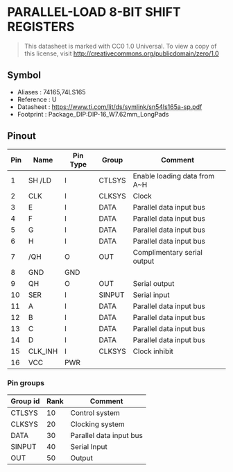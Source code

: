 # PARALLEL-LOAD 8-BIT SHIFT REGISTERS

> This datasheet is marked with CC0 1.0
> Universal. To view a copy of this license, visit
> http://creativecommons.org/publicdomain/zero/1.0

## Symbol

* Aliases : 74165,74LS165
* Reference : U
* Datasheet : https://www.ti.com/lit/ds/symlink/sn54ls165a-sp.pdf
* Footprint : Package_DIP:DIP-16_W7.62mm_LongPads

## Pinout

|Pin|Name|Pin Type|Group|Comment|
|---|---|---|---|---|
|1|SH /LD|I|CTLSYS|Enable loading data from A~H|
|2|CLK|I|CLKSYS|Clock|
|3|E|I|DATA|Parallel data input bus|
|4|F|I|DATA|Parallel data input bus|
|5|G|I|DATA|Parallel data input bus|
|6|H|I|DATA|Parallel data input bus|
|7|/QH|O|OUT|Complimentary serial output|
|8|GND|GND|||
|9|QH|O|OUT|Serial output|
|10|SER|I|SINPUT|Serial input|
|11|A|I|DATA|Parallel data input bus|
|12|B|I|DATA|Parallel data input bus|
|13|C|I|DATA|Parallel data input bus|
|14|D|I|DATA|Parallel data input bus|
|15|CLK_INH|I|CLKSYS|Clock inhibit|
|16|VCC|PWR|||

### Pin groups

|Group id|Rank|Comment|
|---|---|---|
|CTLSYS|10|Control system|
|CLKSYS|20|Clocking system|
|DATA|30|Parallel data input bus|
|SINPUT|40|Serial Input|
|OUT|50|Output|
